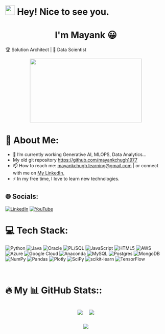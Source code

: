 <h1><img src="https://emojis.slackmojis.com/emojis/images/1531849430/4246/blob-sunglasses.gif?1531849430" width="30"/> Hey! Nice to see you.</h1>
<h1 align="center">I'm Mayank 😀</h1>

🏆 Solution Architect | 🔮 Data Scientist

<div align="center">
  
  <img src="https://media.giphy.com/media/dWesBcTLavkZuG35MI/giphy.gif" width="350" height="200"/>
</div>

# 👋 About Me:


- 🌱 I’m currently working Generative AI, MLOPS, Data Analytics...
- My old git repository https://github.com/mayankchugh1977
- 📫 How to reach me: <a href="mailto:mayankchugh.learning@gmail.com">mayankchugh.learning@gmail.com</a> | or connect with me on <a href="[[https://www.linkedin.com/in/mchugh77/](https://www.linkedin.com/in/mchugh77/)">My LinkedIn.</a>
- ⚡ In my free time, I love to learn new technologies.

## 🌐 Socials:

[![LinkedIn](https://img.shields.io/badge/LinkedIn-%230077B5.svg?logo=linkedin&logoColor=white)](https://www.linkedin.com/in/mchugh77/) [![YouTube](https://img.shields.io/badge/YouTube-%23FF4500.svg?logo=YouTube&logoColor=white)](www.youtube.com/@itaienthusiast) 


# 💻 Tech Stack:
![Python](https://img.shields.io/badge/python-3670A0?style=for-the-badge&logo=python&logoColor=ffdd54) ![Java](https://img.shields.io/badge/java-%23ED8B00.svg?style=for-the-badge&logo=java&logoColor=white) ![Oracle](https://img.shields.io/badge/oracle-%24ED6B00.svg?style=for-the-badge&logo=oracle&logoColor=white) ![PL/SQL](https://img.shields.io/badge/plsql-%34EGFF00.svg?style=for-the-badge&logo=plsql&logoColor=white)  ![JavaScript](https://img.shields.io/badge/javascript-%23323330.svg?style=for-the-badge&logo=javascript&logoColor=%23F7DF1E) ![HTML5](https://img.shields.io/badge/html5-%23E34F26.svg?style=for-the-badge&logo=html5&logoColor=white) ![AWS](https://img.shields.io/badge/AWS-%23FF9900.svg?style=for-the-badge&logo=amazon-aws&logoColor=white) ![Azure](https://img.shields.io/badge/azure-%230072C6.svg?style=for-the-badge&logo=azure-devops&logoColor=white) ![Google Cloud](https://img.shields.io/badge/Google%20Cloud-%234285F4.svg?style=for-the-badge&logo=google-cloud&logoColor=white) ![Anaconda](https://img.shields.io/badge/Anaconda-%2344A833.svg?style=for-the-badge&logo=anaconda&logoColor=white) ![MySQL](https://img.shields.io/badge/mysql-%2300f.svg?style=for-the-badge&logo=mysql&logoColor=white) ![Postgres](https://img.shields.io/badge/postgres-%23316192.svg?style=for-the-badge&logo=postgresql&logoColor=white) ![MongoDB](https://img.shields.io/badge/MongoDB-%234ea94b.svg?style=for-the-badge&logo=mongodb&logoColor=white) ![NumPy](https://img.shields.io/badge/numpy-%23013243.svg?style=for-the-badge&logo=numpy&logoColor=white) ![Pandas](https://img.shields.io/badge/pandas-%23150458.svg?style=for-the-badge&logo=pandas&logoColor=white) ![Plotly](https://img.shields.io/badge/Plotly-%233F4F75.svg?style=for-the-badge&logo=plotly&logoColor=white) ![SciPy](https://img.shields.io/badge/SciPy-%230C55A5.svg?style=for-the-badge&logo=scipy&logoColor=%white) ![scikit-learn](https://img.shields.io/badge/scikit--learn-%23F7931E.svg?style=for-the-badge&logo=scikit-learn&logoColor=white) ![TensorFlow](https://img.shields.io/badge/TensorFlow-%23FF6F00.svg?style=for-the-badge&logo=TensorFlow&logoColor=white)

<br>

# :fire: My 📊 GitHub Stats::
<!--
![](https://github-readme-streak-stats.herokuapp.com/?user=mayankchugh-learning&theme=radical&hide_border=false)  



[![GitHub Streak](http://github-readme-streak-stats.herokuapp.com?user=mayankchugh-learning)](https://git.io/streak-stats)
-->
<div align = "center" style = "width: 100%; display: flex; justify-content: center; align-items: center; flex-direction: column">
<div style = "display: flex; flex-direction: row;">

<div style = "margin: 0 10px">

![](https://github-readme-stats.vercel.app/api?username=mayankchugh-learning&theme=radical&hide_border=false&include_all_commits=true&count_private=true)
</div>

<div align = "center" style = "margin: 0 10px">

![](https://github-readme-streak-stats.herokuapp.com/?user=mayankchugh-learning&theme=radical&hide_border=false)
</div>
</div>

<div style = "margin: 0 10px">

![](https://github-readme-stats.vercel.app/api/top-langs/?username=mayankchugh-learning&theme=radical&hide_border=false&include_all_commits=true&count_private=true&layout=compact)
</div>

</div>


<!--
**mayankchugh-learning/mayankchugh-learning** is a ✨ _special_ ✨ repository because its `README.md` (this file) appears on your GitHub profile.

Here are some ideas to get you started:

- 🔭 I’m currently working on ...
- 🌱 I’m currently learning MLOPS...
- 👯 I’m looking to collaborate on ...
- 🤔 I’m looking for help with ...
- 💬 Ask me about ...
- 📫 How to reach me: ...
- 😄 Pronouns: ...
- ⚡ Fun fact: ...
-->

